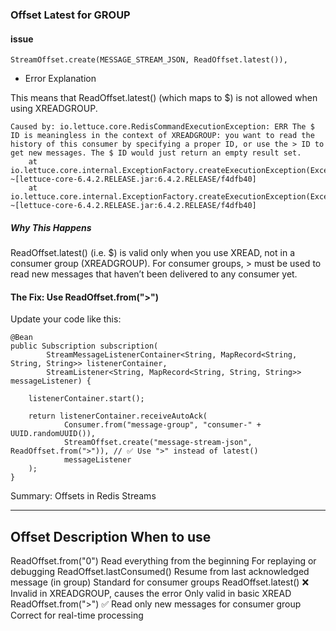 ### Offset Latest for GROUP

#### issue

```
StreamOffset.create(MESSAGE_STREAM_JSON, ReadOffset.latest()),
```

* Error Explanation

This means that ReadOffset.latest() (which maps to $) is not allowed when using XREADGROUP.

```
Caused by: io.lettuce.core.RedisCommandExecutionException: ERR The $ ID is meaningless in the context of XREADGROUP: you want to read the history of this consumer by specifying a proper ID, or use the > ID to get new messages. The $ ID would just return an empty result set.
	at io.lettuce.core.internal.ExceptionFactory.createExecutionException(ExceptionFactory.java:151) ~[lettuce-core-6.4.2.RELEASE.jar:6.4.2.RELEASE/f4dfb40]
	at io.lettuce.core.internal.ExceptionFactory.createExecutionException(ExceptionFactory.java:120) ~[lettuce-core-6.4.2.RELEASE.jar:6.4.2.RELEASE/f4dfb40]

```

##### Why This Happens

ReadOffset.latest() (i.e. $) is valid only when you use XREAD, not in a consumer group (XREADGROUP).
For consumer groups, > must be used to read new messages that haven’t been delivered to any consumer yet.

#### The Fix: Use ReadOffset.from(">")

Update your code like this:

```
@Bean
public Subscription subscription(
        StreamMessageListenerContainer<String, MapRecord<String, String, String>> listenerContainer,
        StreamListener<String, MapRecord<String, String, String>> messageListener) {

    listenerContainer.start();

    return listenerContainer.receiveAutoAck(
            Consumer.from("message-group", "consumer-" + UUID.randomUUID()),
            StreamOffset.create("message-stream-json", ReadOffset.from(">")), // ✅ Use ">" instead of latest()
            messageListener
    );
}
```

Summary: Offsets in Redis Streams

------------------------------------------------------------------------------------------------------------
Offset	                    Description	                                         When to use
------------------------------------------------------------------------------------------------------------
ReadOffset.from("0")        Read everything from the beginning For replaying or debugging
ReadOffset.lastConsumed()    Resume from last acknowledged message (in group)    Standard for consumer groups
ReadOffset.latest()            ❌ Invalid in XREADGROUP, causes the error Only valid in basic XREAD
ReadOffset.from(">")        ✅ Read only new messages for consumer group Correct for real-time processing
